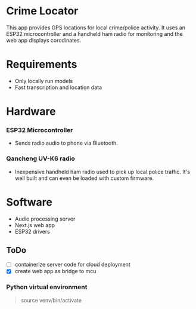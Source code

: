 # Crime Locator

This app provides GPS locations for local crime/police activity. It uses an ESP32 microcontroller and a handheld ham radio for monitoring and the web app displays corodinates.

# Requirements

-   Only locally run models
-   Fast transcription and location data

# Hardware

### ESP32 Microcontroller

-   Sends radio audio to phone via Bluetooth.

### Qancheng UV-K6 radio

-   Inexpensive handheld ham radio used to pick up local police traffic. It's well built and can even be loaded with custom firmware.

# Software

-   Audio processing server
-   Next.js web app
-   ESP32 drivers

## ToDo

-   [ ] containerize server code for cloud deployment
-   [x] create web app as bridge to mcu

### Python virtual environment

> source venv/bin/activate
